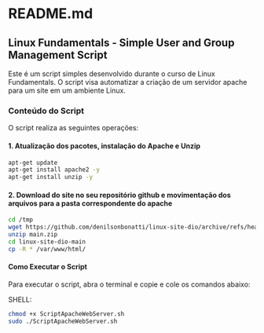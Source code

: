 # README.md

## Linux Fundamentals - Simple User and Group Management Script

Este é um script simples desenvolvido durante o curso de Linux Fundamentals. O script visa automatizar a criação de um servidor apache para um site em um ambiente Linux.

### Conteúdo do Script

O script realiza as seguintes operações:

#### 1. Atualização dos pacotes, instalação do Apache e Unzip

```bash
apt-get update
apt-get install apache2 -y
apt-get install unzip -y
```

#### 2. Download do site no seu repositório github e movimentação dos arquivos para a pasta correspondente do apache

```bash
cd /tmp
wget https://github.com/denilsonbonatti/linux-site-dio/archive/refs/heads/main.zip
unzip main.zip
cd linux-site-dio-main
cp -R * /var/www/html/
```

#### Como Executar o Script

Para executar o script, abra o terminal e copie e cole os comandos abaixo:

SHELL:
```bash
chmod +x ScriptApacheWebServer.sh
sudo ./ScriptApacheWebServer.sh
```